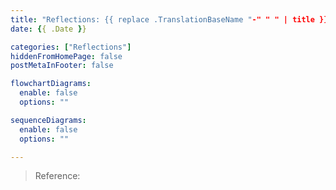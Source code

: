 ```yaml
---
title: "Reflections: {{ replace .TranslationBaseName "-" " " | title }}"
date: {{ .Date }}

categories: ["Reflections"]
hiddenFromHomePage: false
postMetaInFooter: false

flowchartDiagrams:
  enable: false
  options: ""

sequenceDiagrams: 
  enable: false
  options: ""

---
```


> Reference: []()

